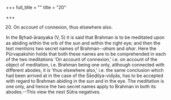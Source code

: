 +++
full_title = ""
title = "20"

+++


20. On account of connexion, thus elsewhere also.

In the Br̥had-āraṇyaka (V, 5) it is said that Brahman is to be meditated upon as abiding within the orb of the sun and within the right eye; and then the text mentions two secret names of Brahman--_aham_ and _ahar_. Here the Pūrvapakshin holds that both these names are to be comprehended in each of the two meditations 'On account of connexion,' i.e. on account of the object of meditation, i.e. Brahman being one only, although connected with different abodes, it is 'thus elsewhere also,' i.e. the same conclusion which had been arrived at in the case of the Śāṇḍilya-vidyās, has to be accepted with regard to Brahman abiding in the sun and in the eye. The meditation is one only, and hence the two secret names apply to Brahman in both its abodes.--This view the next Sūtra negatives.

